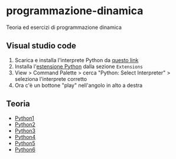 # programmazione-dinamica
Teoria ed esercizi di programmazione dinamica

## Visual studio code
1. Scarica e installa l'interprete Python da [questo link](https://www.python.org/downloads/)
2. Installa l'[estensione Python](https://marketplace.visualstudio.com/items?itemName=ms-python.python) dalla sezione `Extensions`
3. View > Command Palette > cerca "Python: Select Interpreter" > seleziona l'interprete corretto
4. Ora c'è un bottone "play" nell'angolo in alto a destra

## Teoria
- [Python1](/teoria/python1.md)
- [Python2](/teoria/python2.md)
- [Python3](/teoria/python3.md)
- [Python4](/teoria/python4.md)
- [Python5](/teoria/python5.md)
- [Python6](/teoria/python6.md)
